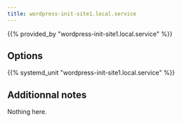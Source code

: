 ```yaml
---
title: wordpress-init-site1.local.service
---
```


{{% provided_by "wordpress-init-site1.local.service" %}}

## Options

{{% systemd_unit "wordpress-init-site1.local.service" %}}

## Additionnal notes

Nothing here.